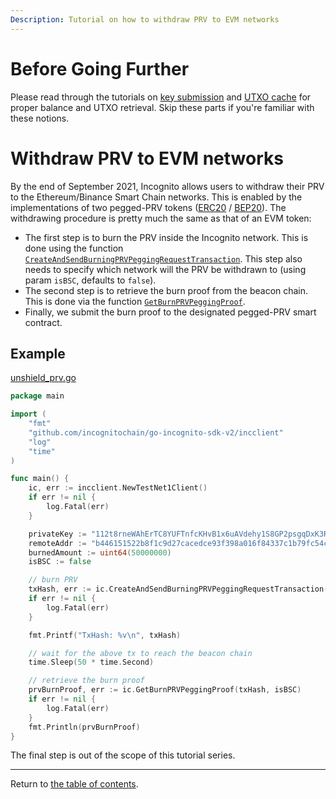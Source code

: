 ```yaml
---
Description: Tutorial on how to withdraw PRV to EVM networks
---
```


# Before Going Further

Please read through the tutorials on [key submission](../accounts/submit_key.md)
and [UTXO cache](../accounts/utxo_cache.md) for proper balance and UTXO retrieval. Skip these parts if you're familiar
with these notions.

# Withdraw PRV to EVM networks

By the end of September 2021, Incognito allows users to withdraw their PRV to the Ethereum/Binance Smart Chain networks.
This is enabled by the implementations of two pegged-PRV
tokens ([ERC20](https://etherscan.io/address/0xB64fde8f199F073F41c132B9eC7aD5b61De0B1B7#code)
/ [BEP20](https://bscscan.com/address/0xB64fde8f199F073F41c132B9eC7aD5b61De0B1B7)). The withdrawing procedure is pretty
much the same as that of an EVM token:

* The first step is to burn the PRV inside the Incognito network. This is done using the
  function [`CreateAndSendBurningPRVPeggingRequestTransaction`](../../../incclient/prv_pegging.go). This step also needs
  to specify which network will the PRV be withdrawn to (using param `isBSC`, defaults to `false`).
* The second step is to retrieve the burn proof from the beacon chain. This is done via the
  function [`GetBurnPRVPeggingProof`](../../../incclient/prv_pegging.go).
* Finally, we submit the burn proof to the designated pegged-PRV smart contract.

## Example

[unshield_prv.go](../../code/bridge/unshield_prv/unshield_prv.go)

```go
package main

import (
	"fmt"
	"github.com/incognitochain/go-incognito-sdk-v2/incclient"
	"log"
	"time"
)

func main() {
	ic, err := incclient.NewTestNet1Client()
	if err != nil {
		log.Fatal(err)
	}

	privateKey := "112t8rneWAhErTC8YUFTnfcKHvB1x6uAVdehy1S8GP2psgqDxK3RHouUcd69fz88oAL9XuMyQ8mBY5FmmGJdcyrpwXjWBXRpoWwgJXjsxi4j"
	remoteAddr := "b446151522b8f1c9d27cacedce93f398a016f84337c1b79fc54c8436af5f7900"
	burnedAmount := uint64(50000000)
	isBSC := false

	// burn PRV
	txHash, err := ic.CreateAndSendBurningPRVPeggingRequestTransaction(privateKey, remoteAddr, burnedAmount, isBSC)
	if err != nil {
		log.Fatal(err)
	}

	fmt.Printf("TxHash: %v\n", txHash)

	// wait for the above tx to reach the beacon chain
	time.Sleep(50 * time.Second)

	// retrieve the burn proof
	prvBurnProof, err := ic.GetBurnPRVPeggingProof(txHash, isBSC)
	if err != nil {
		log.Fatal(err)
	}
	fmt.Println(prvBurnProof)
}
```

The final step is out of the scope of this tutorial series.

---
Return to [the table of contents](../../../README.md).
